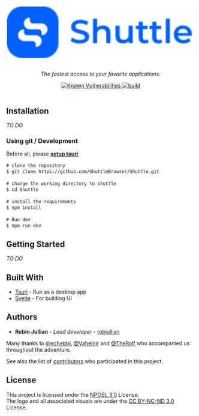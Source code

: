 <div align="center">
  <br>
  <img width="500" src="./public/img/logo.svg" alt="Shuttle">
  <br>
  <br>
</div>

<p align="center" color="#6a737d">
  <i>The fastest access to your favorite applications.</i><br>
</p>

<div align="center">
  <a href="https://snyk.io/test/github/ShuttleBrowser/Shuttle/tree/v4.0?targetFile=package.json">
    <img src="https://snyk.io/test/github/ShuttleBrowser/Shuttle/tree/v4.0/badge.svg?targetFile=package.json" alt="Known Vulnerabilities">
  </a>
  <a href="https://ci.appveyor.com/project/robjullian/shuttle">
    <img src="https://img.shields.io/appveyor/ci/robjullian/shuttle" alt="build" /> 
  </a>
</div><br>


## Installation

*TO DO*

### Using git / Development

Before all, please **[setup tauri](https://tauri.studio/en/docs/getting-started/intro/)**

```
# clone the repository
$ git clone https://github.com/ShuttleBrowser/Shuttle.git

# change the working directory to shuttle
$ cd Shuttle

# install the requirements
$ npm install

# Run dev
$ npm run dev
```

## Getting Started

*TO DO*

## Built With

* [Tauri](https://tauri.studio) - Run as a desktop app
* [Svelte](https://svelte.dev/) - For building UI

## Authors

* **Robin Jullian** - *Lead developer* - [robjullian](https://github.com/robjullian)

Many thanks to [@echebbi](https://github.com/echebbi), [@Vahelnir](https://github.com/Vahelnir) and [@TheRolf](https://github.com/TheRolfFR) who accompanied us throughout the adventure.

See also the list of [contributors](https://github.com/ShuttleBrowser/Shuttle/contributors) who participated in this project.

## License

This project is licensed under the [NPOSL 3.0](https://opensource.org/licenses/NPOSL-3.0) License.<br>
The logo and all associated visuals are under the [CC BY-NC-ND 3.0](https://creativecommons.org/licenses/by-nc-nd/3.0/) License.